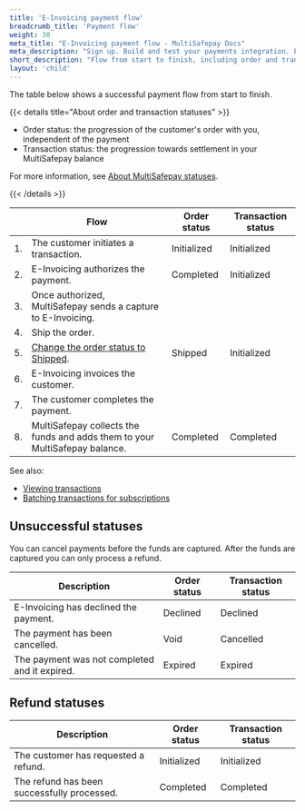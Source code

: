 ```yaml
---
title: 'E-Invoicing payment flow'
breadcrumb_title: 'Payment flow'
weight: 30
meta_title: "E-Invoicing payment flow - MultiSafepay Docs"
meta_description: "Sign up. Build and test your payments integration. Explore our products and services. Use our API Reference, SDKs, and wrappers. Get support."
short_description: "Flow from start to finish, including order and transaction status changes"
layout: 'child'
---
```


The table below shows a successful payment flow from start to finish.  

{{< details title="About order and transaction statuses" >}}

- Order status: the progression of the customer's order with you, independent of the payment
- Transaction status: the progression towards settlement in your MultiSafepay balance

For more information, see [About MultiSafepay statuses](/payments/multisafepay-statuses/).

{{< /details >}}

|   | Flow | Order status | Transaction status |
|---|---|---|---|
| 1. | The customer initiates a transaction. | Initialized   | Initialized  |
| 2. | E-Invoicing authorizes the payment. | Completed  | Initialized  |
| 3. | Once authorized, MultiSafepay sends a capture to E-Invoicing. |  |  |
| 4. | Ship the order. |  |  |
| 5. | [Change the order status to Shipped](/payments/methods/billing-suite/e-invoicing/user-guide/changing-order-status--to-shipped/).  | Shipped | Initialized | 
| 6. | E-Invoicing invoices the customer. |     |   |
| 7. | The customer completes the payment. |     |   |
| 8. | MultiSafepay collects the funds and adds them to your MultiSafepay balance. | Completed    | Completed  |

See also:

- [Viewing transactions](/payments/methods/billing-suite/e-invoicing/user-guide/viewing-transactions/)
- [Batching transactions for subscriptions](/payments/methods/billing-suite/e-invoicing/user-guide/batching-transactions/)

## Unsuccessful statuses
You can cancel payments before the funds are captured. After the funds are captured you can only process a refund.

| Description | Order status | Transaction status |
|---|---|---|
| E-Invoicing has declined the payment. | Declined | Declined |
| The payment has been cancelled. | Void | Cancelled |
| The payment was not completed and it expired. | Expired | Expired |

## Refund statuses

| Description | Order status | Transaction status |
|---|---|---|
| The customer has requested a refund. | Initialized | Initialized |
| The refund has been successfully processed.  | Completed | Completed |

